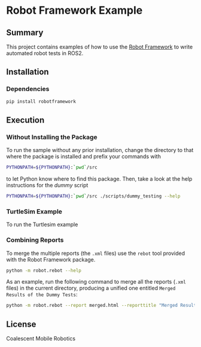 # Robot Framework Example
## Summary
This project contains examples of how to use the [Robot Framework] to write automated robot tests in ROS2.

## Installation
### Dependencies
```bash
pip install robotframework
```

## Execution
### Without Installing the Package
To run the sample without any prior installation, change the directory to that where the package is installed
and prefix your commands with
```bash
PYTHONPATH=${PYTHONPATH}:`pwd`/src
```
to let Python know where to find this package. Then, take a look at the help instructions for the _dummy_ script
```bash
PYTHONPATH=${PYTHONPATH}:`pwd`/src ./scripts/dummy_testing --help
```

### TurtleSim Example
To run the Turtlesim example 


### Combining Reports
To merge the multiple reports (the `.xml` files) use the `rebot` tool provided with the Robot Framework package.
```bash
python -m robot.rebot --help
```

As an example, run the following command to merge all the reports (`.xml` files) in the current directory, producing
a unified one entitled `Merged Results of the Dummy Tests`:
```bash
python -m robot.rebot --report merged.html --reporttitle "Merged Results of the Dummy Tests" *.xml
```

## License
Coalescent Mobile Robotics

   [Robot Framework]: <https://robotframework.org/>
